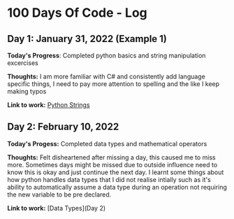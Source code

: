# 100 Days Of Code - Log

## Day 1: January 31, 2022 (Example 1)

**Today's Progress**: Completed python basics and string manipulation excercises

**Thoughts:** I am more familiar with C# and consistently add language specific things, I need to pay more attention to spelling and the like I keep making typos

**Link to work:** [Python Strings](Day1)

## Day 2: February 10, 2022

**Today's Progess:** Completed data types and mathematical operators

**Thoughts:** Felt disheartened after missing a day, this caused me to miss more. Sometimes days might be missed due to outside influence need to know this is okay and just continue the next day. I learnt some things about how python handles data types that I did not realise intially such as it's ability to automatically assume a data type during an operation not requiring the new variable to be pre declared.

**Link to work:** [Data Types](Day 2)
